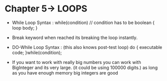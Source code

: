 # Chapter 5-> LOOPS

- While Loop Syntax :
    while(condition)    // condition has to be boolean
    {
        loop body;
    }


- Break keyword when reached its breaking the loop instantly.

- DO-While Loop Syntax : (this also knows post-test loop)
    do
    {
        executable code;
    }while(condition);

- If you want to work with really big numbers you can work with BigInteger and its very large. (it could be using 100000 digits.) as long as you have enough memory big integers are good
